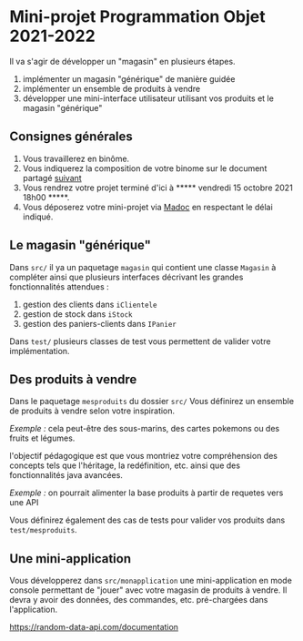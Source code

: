 # Mini-projet Programmation Objet 2021-2022

Il va s'agir de développer un "magasin" en plusieurs étapes.
1. implémenter un magasin "générique" de manière guidée
2. implémenter un ensemble de produits à vendre
3. développer une mini-interface utilisateur utilisant vos produits et le magasin "générique"

## Consignes générales

1. Vous travaillerez en binôme.
2. Vous indiquerez la composition de votre binome sur le document partagé [suivant](https://docs.google.com/spreadsheets/d/1JvtT8TqX3M6Fc8hROxVpzr4ekxg1v0mb1pcAeg4zo1A/edit?usp=sharing)
3. Vous rendrez votre projet terminé d'ici à ***** vendredi 15 octobre 2021 18h00 *****.
4. Vous déposerez votre mini-projet via [Madoc](https://madoc.univ-nantes.fr/course/view.php?id=32488) en respectant le délai indiqué.


## Le magasin "générique"

Dans `src/` il ya un paquetage `magasin` qui contient une classe `Magasin` à compléter ainsi que 
plusieurs interfaces décrivant les grandes fonctionnalités attendues :
1. gestion des clients dans `iClientele`
2. gestion de stock dans `iStock`
3. gestion des paniers-clients dans `IPanier`

Dans `test/` plusieurs classes de test vous permettent
de valider votre implémentation.


## Des produits à vendre

Dans le paquetage `mesproduits` du dossier `src/` Vous définirez un ensemble de produits à vendre
selon votre inspiration. 

_Exemple :_ cela peut-être des sous-marins, des cartes pokemons ou des fruits et légumes.

l'objectif pédagogique est que vous montriez 
votre compréhension des concepts tels que l'héritage, la redéfinition, etc. ainsi que des 
fonctionnalités java avancées.

_Exemple :_ on pourrait alimenter la base produits à partir de requetes vers une API

Vous définirez également des cas de tests pour valider vos produits dans `test/mesproduits`.


## Une mini-application

Vous développerez dans `src/monapplication` une mini-application en mode console 
permettant de "jouer" avec votre magasin de produits à vendre. 
Il devra y avoir des données, des commandes, etc.  pré-chargées dans l'application.

https://random-data-api.com/documentation